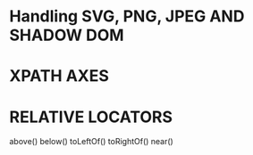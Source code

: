 # Handling SVG, PNG, JPEG AND SHADOW DOM

# XPATH AXES

# RELATIVE LOCATORS

above()
below()
toLeftOf()
toRightOf()
near()